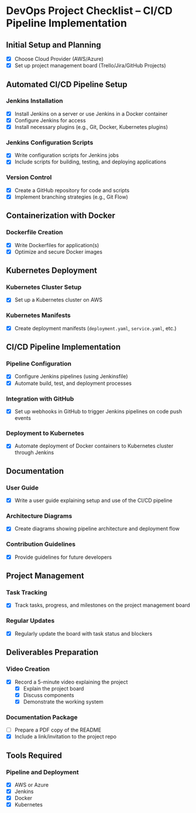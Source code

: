 # DevOps Project Checklist – CI/CD Pipeline Implementation

## Initial Setup and Planning

- [x] Choose Cloud Provider (AWS/Azure)
- [x] Set up project management board (Trello/Jira/GitHub Projects)

## Automated CI/CD Pipeline Setup

### Jenkins Installation

- [x] Install Jenkins on a server or use Jenkins in a Docker container
- [x] Configure Jenkins for access
- [x] Install necessary plugins (e.g., Git, Docker, Kubernetes plugins)

### Jenkins Configuration Scripts

- [x] Write configuration scripts for Jenkins jobs
- [x] Include scripts for building, testing, and deploying applications

### Version Control

- [x] Create a GitHub repository for code and scripts
- [x] Implement branching strategies (e.g., Git Flow)

## Containerization with Docker

### Dockerfile Creation

- [x] Write Dockerfiles for application(s)
- [x] Optimize and secure Docker images

## Kubernetes Deployment

### Kubernetes Cluster Setup

- [x] Set up a Kubernetes cluster on AWS

### Kubernetes Manifests

- [x] Create deployment manifests (`deployment.yaml`, `service.yaml`, etc.)

## CI/CD Pipeline Implementation

### Pipeline Configuration

- [x] Configure Jenkins pipelines (using Jenkinsfile)
- [x] Automate build, test, and deployment processes

### Integration with GitHub

- [x] Set up webhooks in GitHub to trigger Jenkins pipelines on code push events

### Deployment to Kubernetes

- [x] Automate deployment of Docker containers to Kubernetes cluster through Jenkins

## Documentation

### User Guide

- [x] Write a user guide explaining setup and use of the CI/CD pipeline

### Architecture Diagrams

- [x] Create diagrams showing pipeline architecture and deployment flow

### Contribution Guidelines

- [x] Provide guidelines for future developers

## Project Management

### Task Tracking

- [x] Track tasks, progress, and milestones on the project management board

### Regular Updates

- [x] Regularly update the board with task status and blockers

## Deliverables Preparation

### Video Creation

- [x] Record a 5-minute video explaining the project
  - [x] Explain the project board
  - [x] Discuss components
  - [x] Demonstrate the working system

### Documentation Package

- [ ] Prepare a PDF copy of the README
- [x] Include a link/invitation to the project repo

## Tools Required

### Pipeline and Deployment

- [x] AWS or Azure
- [x] Jenkins
- [x] Docker
- [x] Kubernetes
